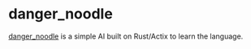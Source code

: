 # danger_noodle

[danger_noodle](https://play.battlesnake.com/s/snk_dBdMM8xpp7wWS6xHhxgJxqTP/) is a simple AI built on Rust/Actix to learn the language.
